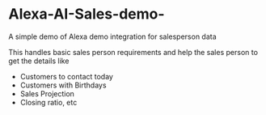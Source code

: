 # Alexa-AI-Sales-demo-
A simple demo of Alexa demo integration for salesperson data

This handles basic sales person requirements and help the sales person to get the details like

* Customers to contact today
* Customers with Birthdays
* Sales Projection
* Closing ratio, etc
